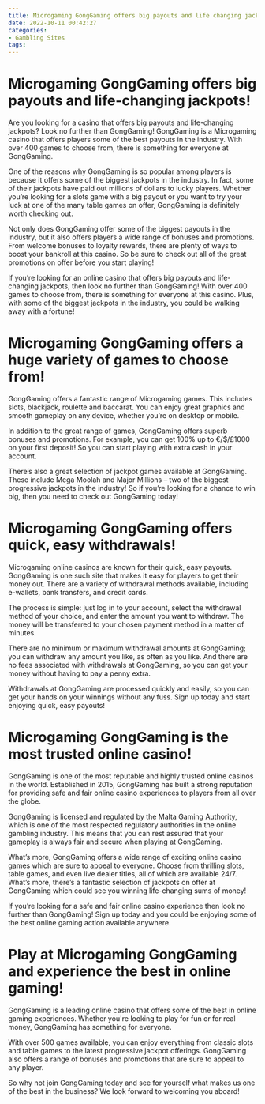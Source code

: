 ```yaml
---
title: Microgaming GongGaming offers big payouts and life changing jackpots!
date: 2022-10-11 00:42:27
categories:
- Gambling Sites
tags:
---
```



#  Microgaming GongGaming offers big payouts and life-changing jackpots!

Are you looking for a casino that offers big payouts and life-changing jackpots? Look no further than GongGaming! GongGaming is a Microgaming casino that offers players some of the best payouts in the industry. With over 400 games to choose from, there is something for everyone at GongGaming.

One of the reasons why GongGaming is so popular among players is because it offers some of the biggest jackpots in the industry. In fact, some of their jackpots have paid out millions of dollars to lucky players. Whether you’re looking for a slots game with a big payout or you want to try your luck at one of the many table games on offer, GongGaming is definitely worth checking out.

Not only does GongGaming offer some of the biggest payouts in the industry, but it also offers players a wide range of bonuses and promotions. From welcome bonuses to loyalty rewards, there are plenty of ways to boost your bankroll at this casino. So be sure to check out all of the great promotions on offer before you start playing!

If you’re looking for an online casino that offers big payouts and life-changing jackpots, then look no further than GongGaming! With over 400 games to choose from, there is something for everyone at this casino. Plus, with some of the biggest jackpots in the industry, you could be walking away with a fortune!

#  Microgaming GongGaming offers a huge variety of games to choose from!

GongGaming offers a fantastic range of Microgaming games. This includes slots, blackjack, roulette and baccarat. You can enjoy great graphics and smooth gameplay on any device, whether you’re on desktop or mobile.

In addition to the great range of games, GongGaming offers superb bonuses and promotions. For example, you can get 100% up to €/$/£1000 on your first deposit! So you can start playing with extra cash in your account.

There’s also a great selection of jackpot games available at GongGaming. These include Mega Moolah and Major Millions – two of the biggest progressive jackpots in the industry! So if you’re looking for a chance to win big, then you need to check out GongGaming today!

#  Microgaming GongGaming offers quick, easy withdrawals!

Microgaming online casinos are known for their quick, easy payouts. GongGaming is one such site that makes it easy for players to get their money out. There are a variety of withdrawal methods available, including e-wallets, bank transfers, and credit cards.

The process is simple: just log in to your account, select the withdrawal method of your choice, and enter the amount you want to withdraw. The money will be transferred to your chosen payment method in a matter of minutes.

There are no minimum or maximum withdrawal amounts at GongGaming; you can withdraw any amount you like, as often as you like. And there are no fees associated with withdrawals at GongGaming, so you can get your money without having to pay a penny extra.

Withdrawals at GongGaming are processed quickly and easily, so you can get your hands on your winnings without any fuss. Sign up today and start enjoying quick, easy payouts!

#  Microgaming GongGaming is the most trusted online casino!

GongGaming is one of the most reputable and highly trusted online casinos in the world. Established in 2015, GongGaming has built a strong reputation for providing safe and fair online casino experiences to players from all over the globe.

GongGaming is licensed and regulated by the Malta Gaming Authority, which is one of the most respected regulatory authorities in the online gambling industry. This means that you can rest assured that your gameplay is always fair and secure when playing at GongGaming.

What’s more, GongGaming offers a wide range of exciting online casino games which are sure to appeal to everyone. Choose from thrilling slots, table games, and even live dealer titles, all of which are available 24/7. What’s more, there’s a fantastic selection of jackpots on offer at GongGaming which could see you winning life-changing sums of money!

If you’re looking for a safe and fair online casino experience then look no further than GongGaming! Sign up today and you could be enjoying some of the best online gaming action available anywhere.

#  Play at Microgaming GongGaming and experience the best in online gaming!

GongGaming is a leading online casino that offers some of the best in online gaming experiences. Whether you're looking to play for fun or for real money, GongGaming has something for everyone.

With over 500 games available, you can enjoy everything from classic slots and table games to the latest progressive jackpot offerings. GongGaming also offers a range of bonuses and promotions that are sure to appeal to any player.

So why not join GongGaming today and see for yourself what makes us one of the best in the business? We look forward to welcoming you aboard!